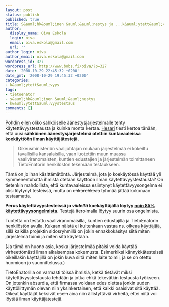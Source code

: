 ```yaml
---
layout: post
status: publish
published: true
title: S&auml;hk&ouml;inen &auml;&auml;nestys ja ...k&auml;ytett&auml;vyystestaus?
author:
  display_name: Oiva Eskola
  login: oiva
  email: oiva.eskola@gmail.com
  url: ''
author_login: oiva
author_email: oiva.eskola@gmail.com
wordpress_id: 327
wordpress_url: http://www.bobs.fi/oiva/?p=327
date: '2008-10-29 22:45:32 +0200'
date_gmt: '2008-10-29 19:45:32 +0200'
categories:
- k&auml;ytett&auml;vyys
tags:
- tietoenator
- s&auml;hk&ouml;inen &auml;&auml;nestys
- k&auml;ytett&auml;vyystestaus
comments: []
---
```

<p><a title="S&auml;hk&ouml;isen &auml;&auml;nestyksen k&auml;ytett&auml;vyys&hellip; mik&auml; on k&auml;ytett&auml;vyys?" href="http://oivaeskola.fi/2008/10/28/sahkoisen-aanestyksen-kaytettavyys-mika-on-kaytettavyys/">Pohdin eilen</a> oliko s&auml;hk&ouml;iselle &auml;&auml;nestysj&auml;rjestelm&auml;lle tehty k&auml;ytett&auml;vyystestausta ja kuinka monta kertaa. <a title="HS: S&auml;hk&ouml;ist&auml; &auml;&auml;nestyst&auml; ei testattu ulkopuolisilla" href="http://www.hs.fi/politiikka/artikkeli/S%C3%A4hk%C3%B6ist%C3%A4+%C3%A4%C3%A4nestyst%C3%A4+ei+testattu+ulkopuolisilla/1135240638305">Hesari</a> tiesti kertoa t&auml;n&auml;&auml;n, ett&auml; uusi <strong>s&auml;hk&ouml;inen &auml;&auml;nestysj&auml;rjestelm&auml; otettiin kuntavaaleissa koek&auml;ytt&ouml;&ouml;n ilman k&auml;ytt&auml;j&auml;testej&auml;.</strong></p>
<blockquote><p>Oikeusministeri&ouml;n vaalijohtajan mukaan j&auml;rjestelm&auml;&auml; ei kokeiltu tavallisilla kansalaisilla, vaan luotettiin muun muassa vaaliviranomaisten, kuntien edustajien ja j&auml;rjestelm&auml;n toimittaneen TietoEnatorin henkil&ouml;st&ouml;n tekem&auml;&auml;n testaukseen.</p></blockquote>
<p>T&auml;m&auml; on jo ihan k&auml;sitt&auml;m&auml;t&ouml;nt&auml;. J&auml;rjestelm&auml;, jota jo koek&auml;yt&ouml;ss&auml; k&auml;ytt&auml;&auml; yli kymmenentuhatta ihmist&auml; otetaan k&auml;ytt&ouml;&ouml;n ilman k&auml;ytett&auml;vyystestausta? On tietenkin mahdollista, ett&auml; kuntavaaleissa esiintynyt k&auml;ytett&auml;vyysongelma ei olisi l&ouml;ytynyt testeiss&auml;, mutta on <span style="text-decoration: line-through;">uhkarohkeaa</span> tyhm&auml;&auml; j&auml;tt&auml;&auml; kokonaan testaamatta.</p>
<p><strong>Perus k&auml;ytett&auml;vyystesteiss&auml; jo <em>viidell&auml;</em> koek&auml;ytt&auml;j&auml;ll&auml; l&ouml;ytyy <a title="Usability testing with 5 users" href="http://www.useit.com/alertbox/20000319.html">noin 85% k&auml;ytett&auml;vyysongelmista</a>.</strong> Testej&auml; iteroimalla l&ouml;ytyy suurin osa ongelmista.</p>
<p>Tuotetta on testattu vaaliviranomaisilla, kuntien edustajilla ja TietoEnatorin henkil&ouml;st&ouml;n avulla. Kukaan n&auml;ist&auml; ei kuitenkaan vastaa ns. <a title="Usability Test: Want valuable feedback? Recruit real user for testing" href="http://agilenature.com/2008/05/08/usability-test-want-valuable-feedback-recruit-real-user-for-testing/">oikeaa k&auml;ytt&auml;j&auml;&auml;</a>, sill&auml; kaikilla projektin sidosryhmill&auml; on jokin ennakkok&auml;sitys siit&auml; miten j&auml;rjestelm&auml; toimii ja miten sit&auml; k&auml;ytet&auml;&auml;n.</p>
<p>(Ja t&auml;m&auml; on huono asia, koska j&auml;rjestelm&auml;&auml; pit&auml;isi voida k&auml;ytt&auml;&auml; virheett&ouml;m&auml;sti ilman aikaisempaa kokemusta. Esimerkiksi k&auml;nnykk&auml;testeiss&auml; oikeillakin k&auml;ytt&auml;jill&auml; on jokin kuva siit&auml; miten laite toimii, ja se on otettu huomioon jo suunnittelussa.)</p>
<p>TietoEnatorilla on varmasti t&ouml;iss&auml; ihmisi&auml;, ketk&auml; tiet&auml;v&auml;t miksi k&auml;ytett&auml;vyystestausta tehd&auml;&auml;n ja jotka ehk&auml; tekev&auml;tkin testausta ty&ouml;kseen. On jotenkin absurdia, ett&auml; firmassa voidaan edes olettaa jonkin uuden k&auml;ytt&ouml;liittym&auml;n olevan niin yksinkertainen, ett&auml; kaikki osaisivat sit&auml; k&auml;ytt&auml;&auml;. Oikeat k&auml;ytt&auml;j&auml;t keksiv&auml;t <span style="text-decoration: line-through;">usein</span> aina niin &auml;llistytt&auml;vi&auml; virheit&auml;, ettei niit&auml; voi l&ouml;yt&auml;&auml; ilman k&auml;ytt&auml;j&auml;testej&auml;.</p>
